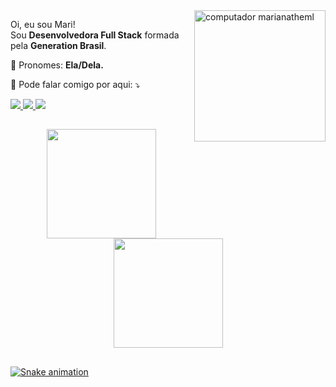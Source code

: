 <img src="https://i.imgur.com/RukwYtJ.png" width="210px" align="right" alt="computador marianatheml">

<p align="left"> 
  Oi, eu sou Mari! <br> Sou <strong>Desenvolvedora Full Stack</strong> formada pela <strong>Generation Brasil</strong>.
</p>
<p align="left">
  🦄 Pronomes: <strong>Ela/Dela.</strong>
</p>

<p align="left">
  💌 Pode falar comigo por aqui: ⤵️
</p>

<p align="left">
  <a href="https://www.instagram.com/marianatheml/" alt="Instagram">
    <img src="https://img.shields.io/badge/-Instagram-1c1424?style=for-the-badge&logo=Instagram&logoColor=FF79C6&link=https://www.instagram.com/marianatheml"/>
  </a>
  
  <a href="https://www.linkedin.com/in/marianatheml" alt="Linkedin">
    <img src="https://img.shields.io/badge/-Linkedin-1c1424?style=for-the-badge&logo=Linkedin&logoColor=FF79C6&link=https://www.linkedin.com/in/marianatheml"/>
  </a>
  
  <a href="mailto:marianatheml@gmail.com" alt="Email">
    <img src="https://img.shields.io/badge/-Gmail-1c1424?style=for-the-badge&logo=gmail&logoColor=FF79C6"/>
  </a>
</p>

##

<div align="center">
  <a href="https://github.com/marianatheml">
  <img height="175em" src="https://github-readme-stats.vercel.app/api/top-langs/?username=marianatheml&layout=compact&langs_count=7&theme=omni"/>
  <img height="175em" src="https://github-readme-stats.vercel.app/api?username=marianatheml&show_icons=true&theme=omni&include_all_commits=true&count_private=true"/>
</div>
  
##  
  
  ![Snake animation](https://github.com/marianatheml/marianatheml/blob/output/github-contribution-grid-snake.svg)
  
